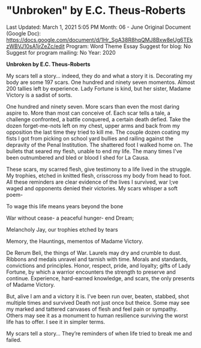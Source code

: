 # "Unbroken" by E.C. Theus-Roberts

Last Updated: March 1, 2021 5:05 PM
Month: 06 - June
Original Document (Google Doc): https://docs.google.com/document/d/1Hr_SgA38R8hqQMJ8Bxw8eUg6TEkzWBVJ10sA1jrZeZc/edit
Program: Word Theme Essay
Suggest for blog: No
Suggest for program mailing: No
Year: 2020

**Unbroken by E.C. Theus-Roberts**

My scars tell a story… indeed, they do and what a story it is. Decorating my body are some 197 scars. One hundred and ninety seven momentos. Almost 200 tallies left by experience. Lady Fortune is kind, but her sister, Madame Victory is a sadist of sorts.

One hundred and ninety seven. More scars than even the most daring aspire to. More than most can conceive of. Each scar tells a tale, a challenge confronted, a battle conquered, a certain death defied. Take the dozen forget-me-nots left on my chest, upper arms and back from my opposition the last time they tried to kill me. The couple dozen coating my fists I got from picking on school yard bullies and railing against the depravity of the Penal Institution. The shattered foot I walked home on. The bullets that seared my flesh, unable to end my life. The many times I've been outnumbered and bled or blood I shed for La Causa.

These scars, my scarred flesh, give testimony to a life lived in the struggle. My trophies, etched in knitted flesh, crisscross my body from head to foot. All these reminders are clear evidence of the lives I survived, war I;ve waged and opponents denied their victories. My scars whisper a soft poem-

To wage this life means years beyond the bone

War without cease- a peaceful hunger- end Dream;

Melancholy Jay, our trophies etched by tears

Memory, the Hauntings, mementos of Madame Victory.

De Rerum Beli, the things of War. Laurels may dry and crumble to dust. Ribbons and medals unravel and tarnish with time. Morals and standards, convictions and principles. Honor, respect, pride, and loyalty; gifts of Lady Fortune, by which a warrior encounters the strength to preserve and continue. Experience, hard-earned knowledge, and scars, the only presents of Madame Victory.

But, alive I am and a victory it is. I’ve been run over, beaten, stabbed, shot multiple times and survived Death not just once but theice. Some may see my marked and tattered canvases of flesh and feel pain or sympathy. Others may see it as a monument to human resilience surviving the worst life has to offer. I see it in simpler terms.

My scars tell a story… They’re reminders of when life tried to break me and failed.